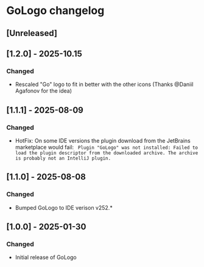 
# GoLogo changelog

## [Unreleased]

## [1.2.0] - 2025-10.15

### Changed

- Rescaled "Go" logo to fit in better with the other icons (Thanks @Daniil Agafonov for the idea)

## [1.1.1] - 2025-08-09

### Changed

- HotFix: On some IDE versions the plugin download from the JetBrains marketplace would fail: `
Plugin "GoLogo" was not installed: Failed to load the plugin descriptor from the downloaded archive. The archive is probably not an IntelliJ plugin.`

## [1.1.0] - 2025-08-08

### Changed

- Bumped GoLogo to IDE verison v252.*


## [1.0.0] - 2025-01-30

### Changed

- Initial release of GoLogo
